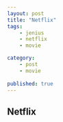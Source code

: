 ```yaml
---
layout: post
title: "Netflix"
tags: 
    - jenius
    - netflix
    - movie

category: 
    - post
    - movie
    
published: true
---
```


## Netflix
